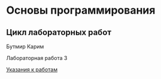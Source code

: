 # Основы программирования
## Цикл лабораторных работ

Бутмир Карим

Лабораторная работа 3

[Указания к работам](resources/directions.md)
